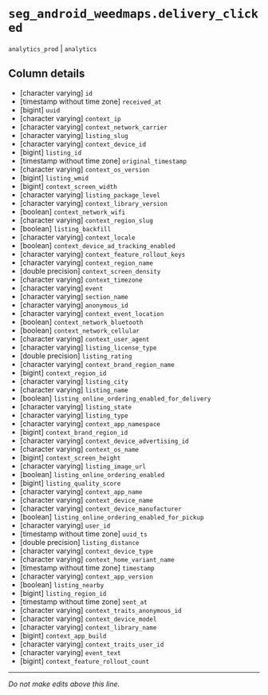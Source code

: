# `seg_android_weedmaps.delivery_clicked`
`analytics_prod` | `analytics`

## Column details
* [character varying] `id`
* [timestamp without time zone] `received_at`
* [bigint]    `uuid`
* [character varying] `context_ip`
* [character varying] `context_network_carrier`
* [character varying] `listing_slug`
* [character varying] `context_device_id`
* [bigint]    `listing_id`
* [timestamp without time zone] `original_timestamp`
* [character varying] `context_os_version`
* [bigint]    `listing_wmid`
* [bigint]    `context_screen_width`
* [character varying] `listing_package_level`
* [character varying] `context_library_version`
* [boolean]   `context_network_wifi`
* [character varying] `context_region_slug`
* [boolean]   `listing_backfill`
* [character varying] `context_locale`
* [boolean]   `context_device_ad_tracking_enabled`
* [character varying] `context_feature_rollout_keys`
* [character varying] `context_region_name`
* [double precision] `context_screen_density`
* [character varying] `context_timezone`
* [character varying] `event`
* [character varying] `section_name`
* [character varying] `anonymous_id`
* [character varying] `context_event_location`
* [boolean]   `context_network_bluetooth`
* [boolean]   `context_network_cellular`
* [character varying] `context_user_agent`
* [character varying] `listing_license_type`
* [double precision] `listing_rating`
* [character varying] `context_brand_region_name`
* [bigint]    `context_region_id`
* [character varying] `listing_city`
* [character varying] `listing_name`
* [boolean]   `listing_online_ordering_enabled_for_delivery`
* [character varying] `listing_state`
* [character varying] `listing_type`
* [character varying] `context_app_namespace`
* [bigint]    `context_brand_region_id`
* [character varying] `context_device_advertising_id`
* [character varying] `context_os_name`
* [bigint]    `context_screen_height`
* [character varying] `listing_image_url`
* [boolean]   `listing_online_ordering_enabled`
* [bigint]    `listing_quality_score`
* [character varying] `context_app_name`
* [character varying] `context_device_name`
* [character varying] `context_device_manufacturer`
* [boolean]   `listing_online_ordering_enabled_for_pickup`
* [character varying] `user_id`
* [timestamp without time zone] `uuid_ts`
* [double precision] `listing_distance`
* [character varying] `context_device_type`
* [character varying] `context_home_variant_name`
* [timestamp without time zone] `timestamp`
* [character varying] `context_app_version`
* [boolean]   `listing_nearby`
* [bigint]    `listing_region_id`
* [timestamp without time zone] `sent_at`
* [character varying] `context_traits_anonymous_id`
* [character varying] `context_device_model`
* [character varying] `context_library_name`
* [bigint]    `context_app_build`
* [character varying] `context_traits_user_id`
* [character varying] `event_text`
* [bigint]    `context_feature_rollout_count`

-------------------------------------------------------------------------------
*Do not make edits above this line.*
